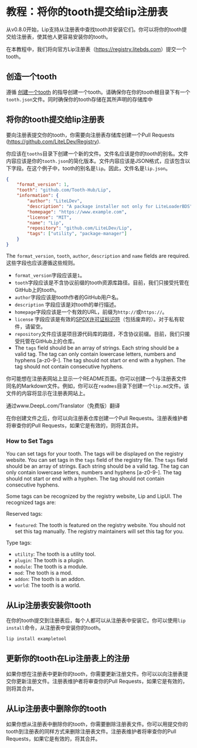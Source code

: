# 教程：将你的tooth提交给lip注册表

从v0.8.0开始，Lip支持从注册表中查找tooth并安装它们。你可以将你的tooth提交给注册表，使其他人更容易安装你的tooth。

在本教程中，我们将向官方Lip注册表（<https://registry.litebds.com>）提交一个tooth。

## 创造一个tooth

遵循 [创建一个tooth](tutorials/create_a_lip_tooth.md) 的指导创建一个tooth。请确保你在你的tooth根目录下有一个`tooth.json`文件。同时确保你的tooth存储在其所声明的存储库中

## 将你的tooth提交给lip注册表

要向注册表提交你的tooth，你需要向注册表存储库创建一个Pull Requests  (<https://github.com/LiteLDev/Registry>).

你应该在`tooths`目录下创建一个新的文件。文件名应该是你的tooth的别名。文件内容应该是你的`tooth.json`的简化版本。文件内容应该是JSON格式，应该包含以下字段。在这个例子中，tooth的别名是`lip`。因此，文件名是`lip.json`。

```json
{
    "format_version": 1,
    "tooth": "github.com/Tooth-Hub/Lip",
    "information": {
        "author": "LiteLDev",
        "description": "A package installer not only for LiteLoaderBDS",
        "homepage": "https://www.example.com",
        "license": "MIT",
        "name": "Lip",
        "repository": "github.com/LiteLDev/Lip",
        "tags": ["utility", "package-manager"]
    }
}
```

The `format_version`, `tooth`, `author`, `description` and `name` fields are required. 这些字段也应该遵循这些规则。

- `format_version`字段应该是`1`。
- `tooth`字段应该是不含协议前缀的tooth资源库路径。目前，我们只接受托管在GitHub上的tooth。
- `author`字段应该是tooth作者的GitHub用户名。
- `description` 字段应该是对tooth的单行描述。
- `homepage`字段应该是一个有效的URL，前缀为`http://`或`https://`。
- `license` 字段应该是有效的[SPDX许可证标识符](https://spdx.org/licenses/)（包括废弃的）。对于私有软件，请留空。
- `repository`文件应该是项目源代码库的路径，不含协议前缀。目前，我们只接受托管在GitHub上的仓库。
- The `tags` field should be an array of strings. Each string should be a valid tag. The tag can only contain lowercase letters, numbers and hyphens [a-z0-9-]. The tag should not start or end with a hyphen. The tag should not contain consecutive hyphens.

你可能想在注册表网站上显示一个README页面。你可以创建一个与注册表文件同名的Markdown文件。例如，你可以在`readmes`目录下创建一个`lip.md`文件。该文件的内容将显示在注册表网站上。

通过www.DeepL.com/Translator（免费版）翻译

在你创建文件之后，你可以向注册表仓库创建一个Pull Requests。注册表维护者将审查你的Pull Requests，如果它是有效的，则将其合并。

### How to Set Tags

You can set tags for your tooth. The tags will be displayed on the registry website. You can set tags in the `tags` field of the registry file. The `tags` field should be an array of strings. Each string should be a valid tag. The tag can only contain lowercase letters, numbers and hyphens [a-z0-9-]. The tag should not start or end with a hyphen. The tag should not contain consecutive hyphens.

Some tags can be recognized by the registry website, Lip and LipUI. The recognized tags are:

Reserved tags:

- `featured`: The tooth is featured on the registry website. You should not set this tag manually. The registry maintainers will set this tag for you.

Type tags:

- `utility`: The tooth is a utility tool.
- `plugin`: The tooth is a plugin.
- `module`: The tooth is a module.
- `mod`: The tooth is a mod.
- `addon`: The tooth is an addon.
- `world`: The tooth is a world.

## 从Lip注册表安装你tooth

在你的tooth提交到注册表后，每个人都可以从注册表中安装它。你可以使用`lip install`命令，从注册表中安装你的tooth。

```bash
lip install exampletool
```

## 更新你的tooth在Lip注册表上的注册

如果你想在注册表中更新你的tooth，你需要更新注册文件。你可以以向注册表提交你更新注册文件。注册表维护者将审查你的Pull Requests，如果它是有效的，则将其合并。

## 从Lip注册表中删除你的tooth

如果你想从注册表中删除你的tooth，你需要删除注册表文件。你可以用提交你的tooth到注册表的同样方式来删除注册表文件。注册表维护者将审查你的Pull Requests，如果它是有效的，将其合并。